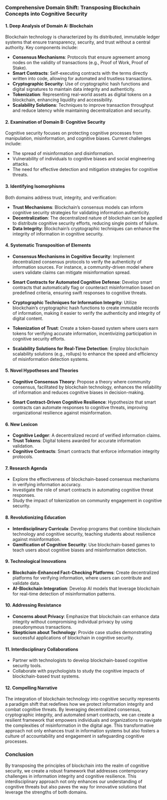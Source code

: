 ### Comprehensive Domain Shift: Transposing Blockchain Concepts into Cognitive Security

#### 1. Deep Analysis of Domain A: Blockchain
Blockchain technology is characterized by its distributed, immutable ledger systems that ensure transparency, security, and trust without a central authority. Key components include:

- **Consensus Mechanisms**: Protocols that ensure agreement among nodes on the validity of transactions (e.g., Proof of Work, Proof of Stake).
- **Smart Contracts**: Self-executing contracts with the terms directly written into code, allowing for automated and trustless transactions.
- **Cryptographic Security**: Use of cryptographic hash functions and digital signatures to maintain data integrity and authenticity.
- **Tokenization**: Representing real-world assets as digital tokens on a blockchain, enhancing liquidity and accessibility.
- **Scalability Solutions**: Techniques to improve transaction throughput and reduce latency while maintaining decentralization and security.

#### 2. Examination of Domain B: Cognitive Security
Cognitive security focuses on protecting cognitive processes from manipulation, misinformation, and cognitive biases. Current challenges include:

- The spread of misinformation and disinformation.
- Vulnerability of individuals to cognitive biases and social engineering attacks.
- The need for effective detection and mitigation strategies for cognitive threats.

#### 3. Identifying Isomorphisms
Both domains address trust, integrity, and verification:
- **Trust Mechanisms**: Blockchain’s consensus models can inform cognitive security strategies for validating information authenticity.
- **Decentralization**: The decentralized nature of blockchain can be applied to distribute cognitive security efforts, reducing single points of failure.
- **Data Integrity**: Blockchain’s cryptographic techniques can enhance the integrity of information in cognitive security.

#### 4. Systematic Transposition of Elements
- **Consensus Mechanisms in Cognitive Security**: Implement decentralized consensus protocols to verify the authenticity of information sources. For instance, a community-driven model where users validate claims can mitigate misinformation spread.
  
- **Smart Contracts for Automated Cognitive Defense**: Develop smart contracts that automatically flag or counteract misinformation based on predefined criteria, ensuring swift responses to cognitive threats.

- **Cryptographic Techniques for Information Integrity**: Utilize blockchain’s cryptographic hash functions to create immutable records of information, making it easier to verify the authenticity and integrity of digital content.

- **Tokenization of Trust**: Create a token-based system where users earn tokens for verifying accurate information, incentivizing participation in cognitive security efforts.

- **Scalability Solutions for Real-Time Detection**: Employ blockchain scalability solutions (e.g., rollups) to enhance the speed and efficiency of misinformation detection systems.

#### 5. Novel Hypotheses and Theories
- **Cognitive Consensus Theory**: Propose a theory where community consensus, facilitated by blockchain technology, enhances the reliability of information and reduces cognitive biases in decision-making.
  
- **Smart Contract-Driven Cognitive Resilience**: Hypothesize that smart contracts can automate responses to cognitive threats, improving organizational resilience against misinformation.

#### 6. New Lexicon
- **Cognitive Ledger**: A decentralized record of verified information claims.
- **Trust Tokens**: Digital tokens awarded for accurate information validation.
- **Cognitive Contracts**: Smart contracts that enforce information integrity protocols.

#### 7. Research Agenda
- Explore the effectiveness of blockchain-based consensus mechanisms in verifying information accuracy.
- Investigate the role of smart contracts in automating cognitive threat responses.
- Study the impact of tokenization on community engagement in cognitive security.

#### 8. Revolutionizing Education
- **Interdisciplinary Curricula**: Develop programs that combine blockchain technology and cognitive security, teaching students about resilience against misinformation.
- **Gamification of Cognitive Security**: Use blockchain-based games to teach users about cognitive biases and misinformation detection.

#### 9. Technological Innovations
- **Blockchain-Enhanced Fact-Checking Platforms**: Create decentralized platforms for verifying information, where users can contribute and validate data.
- **AI-Blockchain Integration**: Develop AI models that leverage blockchain for real-time detection of misinformation patterns.

#### 10. Addressing Resistance
- **Concerns about Privacy**: Emphasize that blockchain can enhance data integrity without compromising individual privacy by using pseudonymous transactions.
- **Skepticism about Technology**: Provide case studies demonstrating successful applications of blockchain in cognitive security.

#### 11. Interdisciplinary Collaborations
- Partner with technologists to develop blockchain-based cognitive security tools.
- Collaborate with psychologists to study the cognitive impacts of blockchain-based trust systems.

#### 12. Compelling Narrative
The integration of blockchain technology into cognitive security represents a paradigm shift that redefines how we protect information integrity and combat cognitive threats. By leveraging decentralized consensus, cryptographic integrity, and automated smart contracts, we can create a resilient framework that empowers individuals and organizations to navigate the complexities of misinformation in the digital age. This transformative approach not only enhances trust in information systems but also fosters a culture of accountability and engagement in safeguarding cognitive processes.

### Conclusion
By transposing the principles of blockchain into the realm of cognitive security, we create a robust framework that addresses contemporary challenges in information integrity and cognitive resilience. This interdisciplinary approach not only enhances our understanding of cognitive threats but also paves the way for innovative solutions that leverage the strengths of both domains.